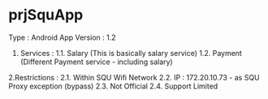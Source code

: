 # prjSquApp

Type : Android App Version : 1.2 
1. Services : 
  1.1. Salary (This is basically salary service)
  1.2. Payment (Different Payment service - including salary)

2.Restrictions : 
  2.1. Within SQU Wifi Network 
  2.2. IP : 172.20.10.73 - as SQU Proxy exception (bypass)
  2.3. Not Official 
  2.4. Support Limited
